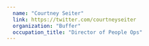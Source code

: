 ```yaml
---
  name: "Courtney Seiter"
  link: https://twitter.com/courtneyseiter
  organization: "Buffer"
  occupation_title: "Director of People Ops"
---
```


